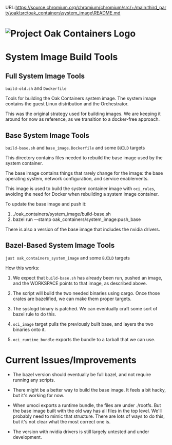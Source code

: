 URL:https://source.chromium.org/chromium/chromium/src/+/main:third_party\oak\src\oak_containers\system_image\README.md
<!-- Oak Logo Start -->
<!-- An HTML element is intentionally used since GitHub recommends this approach to handle different images in dark/light modes. Ref: https://docs.github.com/en/get-started/writing-on-github/getting-started-with-writing-and-formatting-on-github/basic-writing-and-formatting-syntax#specifying-the-theme-an-image-is-shown-to -->
<!-- markdownlint-disable-next-line MD033 -->
<h1><picture><source media="(prefers-color-scheme: dark)" srcset="/docs/oak-logo/svgs/oak-containers-negative-colour.svg?sanitize=true"><source media="(prefers-color-scheme: light)" srcset="/docs/oak-logo/svgs/oak-containers.svg?sanitize=true"><img alt="Project Oak Containers Logo" src="/docs/oak-logo/svgs/oak-containers.svg?sanitize=true"></picture></h1>
<!-- Oak Logo End -->

# System Image Build Tools

## Full System Image Tools

`build-old.sh` and `Dockerfile`

Tools for building the Oak Containers system image. The system image contains
the guest Linux distribution and the Orchestrator.

This was the original strategy used for building images. We are keeping it
around for now as reference, as we transition to a docker-free approach.

## Base System Image Tools

`build-base.sh` and `base_image.Dockerfile` and some `BUILD` targets

This directory contains files needed to rebuild the base image used by the
system container.

The base image contains things that rarely change for the image: the base
operating system, network configuration, and service enablements.

This image is used to build the system container image with `oci_rules`,
avoiding the need for Docker when rebuilding a system image container.

To update the base image and push it:

1. ./oak_containers/system_image/build-base.sh
2. bazel run --stamp oak_containers/system_image:push_base

There is also a version of the base image that includes the nvidia drivers.

## Bazel-Based System Image Tools

`just oak_containers_system_image` and some `BUILD` targets

How this works:

1. We expect that `build-base.sh` has already been run, pushed an image, and the
   WORKSPACE points to that image, as described above.

2. The script will build the two needed binaries using cargo. Once those crates
   are bazelified, we can make them proper targets.

3. The syslogd binary is patched. We can eventually craft some sort of bazel
   rule to do this.

4. `oci_image` target pulls the previously built base, and layers the two
   binaries onto it.

5. `oci_runtime_bundle` exports the bundle to a tarball that we can use.

# Current Issues/Improvements

- The bazel version should eventually be full bazel, and not require running any
  scripts.

- There might be a better way to build the base image. It feels a bit hacky, but
  it's working for now.

- When umoci exports a runtime bundle, the files are under ./rootfs. But the
  base image built with the old way has all files in the top level. We'll
  probably need to mimic that structure. There are lots of ways to do this, but
  it's not clear what the most correct one is.

- The version with nvidia drivers is still largely untested and under
  development.

